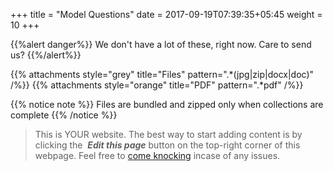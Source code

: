 +++
title = "Model Questions"
date =  2017-09-19T07:39:35+05:45
weight = 10
+++

{{%alert danger%}}
We don't have a lot of these, right now. Care to send us?
{{%/alert%}}

{{% attachments style="grey" title="Files" pattern=".*(jpg|zip|docx|doc)" /%}}
{{% attachments style="orange" title="PDF" pattern=".*pdf" /%}}

{{% notice note %}}
Files are bundled and zipped only when collections are complete
{{% /notice %}}


> This is YOUR website. The best way to start adding content is by clicking the <i class="fa fa-code-fork">&nbsp;__Edit this page__</i> button on the top-right corner of this webpage. Feel free to [come knocking](https://m.me/CSITauthority "We're responsive on messenger!") incase of any issues.
